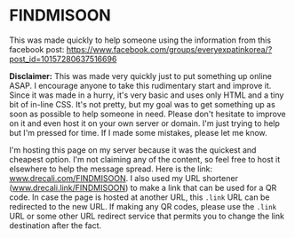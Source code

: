 # FINDMISOON
This was made quickly to help someone using the information from this facebook post: https://www.facebook.com/groups/everyexpatinkorea/?post_id=10157280637516696

__Disclaimer:__ This was made very quickly just to put something up online ASAP. I encourage anyone to take this rudimentary start and improve it. Since it was made in a hurry, it's very basic and uses only HTML and a tiny bit of in-line CSS. It's not pretty, but my goal was to get something up as soon as possible to help someone in need. Please don't hesitate to improve on it and even host it on your own server or domain. I'm just trying to help but I'm pressed for time. If I made some mistakes, please let me know.

I'm hosting this page on my server because it was the quickest and cheapest option. I'm not claiming any of the content, so feel free to host it elsewhere to help the message spread. Here is the link: www.drecali.com/FINDMISOON. I also used my URL shortener (www.drecali.link/FINDMISOON) to make a link that can be used for a QR code. In case the page is hosted at another URL, this `.link` URL can be redirected to the new URL. If making any QR codes, please use the `.link` URL or some other URL redirect service that permits you to change the link destination after the fact.
